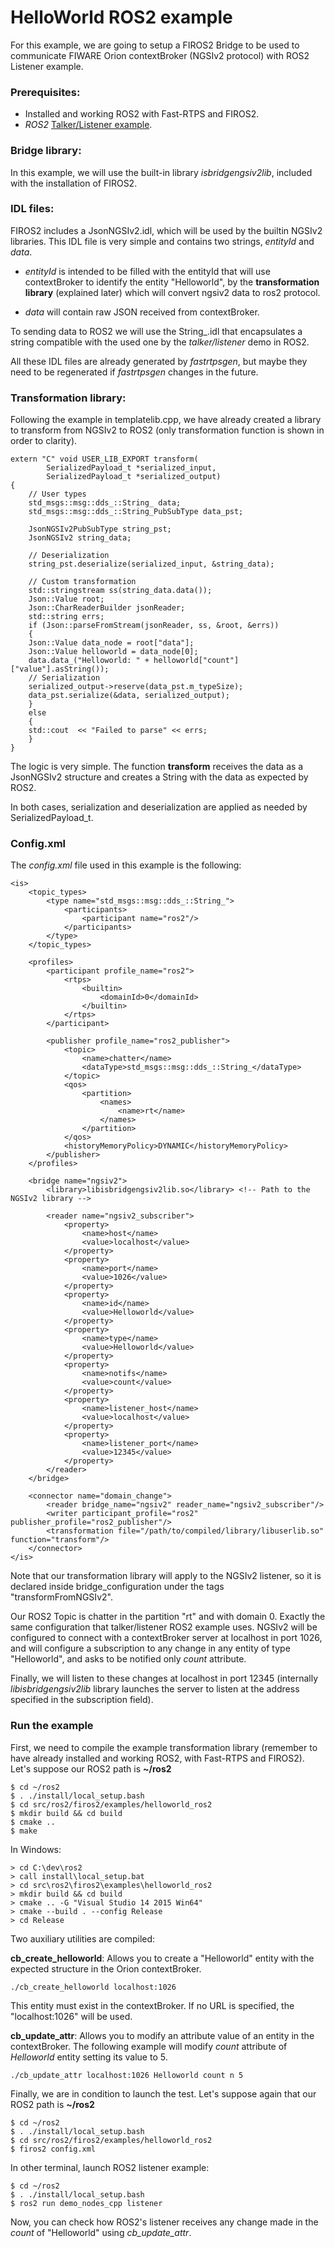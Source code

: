 # HelloWorld ROS2 example

For this example, we are going to setup a FIROS2 Bridge to be used to communicate FIWARE Orion contextBroker (NGSIv2 protocol) with ROS2 Listener example.

### Prerequisites:

- Installed and working ROS2 with Fast-RTPS and FIROS2.
- *ROS2* [Talker/Listener example](https://github.com/ros2/ros2/wiki/Linux-Development-Setup#try-some-examples>).

### Bridge library:

In this example, we will use the built-in library *isbridgengsiv2lib*, included with the installation of FIROS2.

### IDL files:

FIROS2 includes a JsonNGSIv2.idl, which will be used by the builtin NGSIv2 libraries. This IDL file is very simple and contains two strings, *entityId* and *data*.

- *entityId* is intended to be filled with the entityId that will use contextBroker to identify the entity "Helloworld", by the **transformation library** (explained later) which will convert ngsiv2 data to ros2 protocol.

- *data* will contain raw JSON received from contextBroker.

To sending data to ROS2 we will use the String_.idl that encapsulates a string compatible with the used one by the *talker/listener* demo in ROS2.

All these IDL files are already generated by *fastrtpsgen*, but maybe they need to be regenerated if *fastrtpsgen* changes in the future.

### Transformation library:

Following the example in templatelib.cpp, we have already created a library to transform from NGSIv2 to ROS2 (only transformation function is shown in order to clarity).

    extern "C" void USER_LIB_EXPORT transform(
            SerializedPayload_t *serialized_input,
            SerializedPayload_t *serialized_output)
    {
        // User types
        std_msgs::msg::dds_::String_ data;
        std_msgs::msg::dds_::String_PubSubType data_pst;

        JsonNGSIv2PubSubType string_pst;
        JsonNGSIv2 string_data;

        // Deserialization
        string_pst.deserialize(serialized_input, &string_data);

        // Custom transformation
        std::stringstream ss(string_data.data());
        Json::Value root;
        Json::CharReaderBuilder jsonReader;
        std::string errs;
        if (Json::parseFromStream(jsonReader, ss, &root, &errs))
        {
        Json::Value data_node = root["data"];
        Json::Value helloworld = data_node[0];
        data.data_("Helloworld: " + helloworld["count"]["value"].asString());
        // Serialization
        serialized_output->reserve(data_pst.m_typeSize);
        data_pst.serialize(&data, serialized_output);
        }
        else
        {
        std::cout  << "Failed to parse" << errs;
        }
    }


The logic is very simple. The function **transform** receives the data as a JsonNGSIv2 structure and creates a String with the data as expected by ROS2.

In both cases, serialization and deserialization are applied as needed by SerializedPayload_t.

### Config.xml

The *config.xml* file used in this example is the following:

    <is>
        <topic_types>
            <type name="std_msgs::msg::dds_::String_">
                <participants>
                    <participant name="ros2"/>
                </participants>
            </type>
        </topic_types>

        <profiles>
            <participant profile_name="ros2">
                <rtps>
                    <builtin>
                        <domainId>0</domainId>
                    </builtin>
                </rtps>
            </participant>

            <publisher profile_name="ros2_publisher">
                <topic>
                    <name>chatter</name>
                    <dataType>std_msgs::msg::dds_::String_</dataType>
                </topic>
                <qos>
                    <partition>
                        <names>
                            <name>rt</name>
                        </names>
                    </partition>
                </qos>
                <historyMemoryPolicy>DYNAMIC</historyMemoryPolicy>
            </publisher>
        </profiles>

        <bridge name="ngsiv2">
            <library>libisbridgengsiv2lib.so</library> <!-- Path to the NGSIv2 library -->

            <reader name="ngsiv2_subscriber">
                <property>
                    <name>host</name>
                    <value>localhost</value>
                </property>
                <property>
                    <name>port</name>
                    <value>1026</value>
                </property>
                <property>
                    <name>id</name>
                    <value>Helloworld</value>
                </property>
                <property>
                    <name>type</name>
                    <value>Helloworld</value>
                </property>
                <property>
                    <name>notifs</name>
                    <value>count</value>
                </property>
                <property>
                    <name>listener_host</name>
                    <value>localhost</value>
                </property>
                <property>
                    <name>listener_port</name>
                    <value>12345</value>
                </property>
            </reader>
        </bridge>

        <connector name="domain_change">
            <reader bridge_name="ngsiv2" reader_name="ngsiv2_subscriber"/>
            <writer participant_profile="ros2" publisher_profile="ros2_publisher"/>
            <transformation file="/path/to/compiled/library/libuserlib.so" function="transform"/>
        </connector>
    </is>


Note that our transformation library will apply to the NGSIv2 listener, so it is declared inside bridge_configuration under the tags "transformFromNGSIv2".

Our ROS2 Topic is chatter in the partition "rt" and with domain 0. Exactly the same configuration that talker/listener ROS2 example uses.
NGSIv2 will be configured to connect with a contextBroker server at localhost in port 1026, and will configure a subscription to any change in any entity of type "Helloworld", and asks to be notified only *count* attribute.

Finally, we will listen to these changes at localhost in port 12345 (internally *libisbridgengsiv2lib* library launches the server to listen at the address specified in the subscription field).

### Run the example

First, we need to compile the example transformation library (remember to have already installed and working ROS2, with Fast-RTPS and FIROS2).
Let's suppose our ROS2 path is **~/ros2**

    $ cd ~/ros2
    $ . ./install/local_setup.bash
    $ cd src/ros2/firos2/examples/helloworld_ros2
    $ mkdir build && cd build
    $ cmake ..
    $ make

In Windows:

    > cd C:\dev\ros2
    > call install\local_setup.bat
    > cd src\ros2\firos2\examples\helloworld_ros2
    > mkdir build && cd build
    > cmake .. -G "Visual Studio 14 2015 Win64"
    > cmake --build . --config Release
    > cd Release

Two auxiliary utilities are compiled:

**cb_create_helloworld**: Allows you to create a "Helloworld" entity with the expected structure in the Orion contextBroker.

    ./cb_create_helloworld localhost:1026

This entity must exist in the contextBroker. If no URL is specified, the "localhost:1026" will be used.

**cb_update_attr**: Allows you to modify an attribute value of an entity in the contextBroker.
The following example will modify *count* attribute of *Helloworld* entity setting its value to 5.

    ./cb_update_attr localhost:1026 Helloworld count n 5

Finally, we are in condition to launch the test.
Let's suppose again that our ROS2 path is **~/ros2**

    $ cd ~/ros2
    $ . ./install/local_setup.bash
    $ cd src/ros2/firos2/examples/helloworld_ros2
    $ firos2 config.xml

In other terminal, launch ROS2 listener example:

    $ cd ~/ros2
    $ . ./install/local_setup.bash
    $ ros2 run demo_nodes_cpp listener

Now, you can check how ROS2's listener receives any change made in the *count* of "Helloworld" using *cb_update_attr*.

